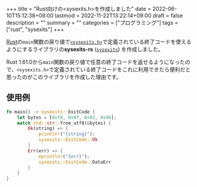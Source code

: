 +++
title = "Rust向けの<sysexits.h>を作成しました"
date = 2022-06-10T15:12:38+09:00
lastmod = 2022-11-22T13:22:14+09:00
draft = false
description = ""
summary = ""
categories = ["プログラミング"]
tags = ["rust", "sysexits"]
+++

[Rust][rust-official-url]の`main`関数の戻り値で[`<sysexits.h>`][sysexits-man-url]で定義されている終了コードを使えるようにするライブラリの**sysexits-rs** ([`sysexits`][sysexits-crates-io-url]) を作成しました。

Rust 1.61.0から`main`関数の戻り値で任意の終了コードを返せるようになったので、`<sysexits.h>`で定義されている終了コードをこれに利用できたら便利だと思ったのがこのライブラリを作成した理由です。

## 使用例

```rust
fn main() -> sysexits::ExitCode {
    let bytes = [0xf0, 0x9f, 0x92, 0x96];
    match std::str::from_utf8(&bytes) {
        Ok(string) => {
            println!("{string}");
            sysexits::ExitCode::Ok
        }
        Err(err) => {
            eprintln!("{err}");
            sysexits::ExitCode::DataErr
        }
    }
}
```

[rust-official-url]: https://www.rust-lang.org/
[sysexits-man-url]: https://man.openbsd.org/sysexits
[sysexits-crates-io-url]: https://crates.io/crates/sysexits
